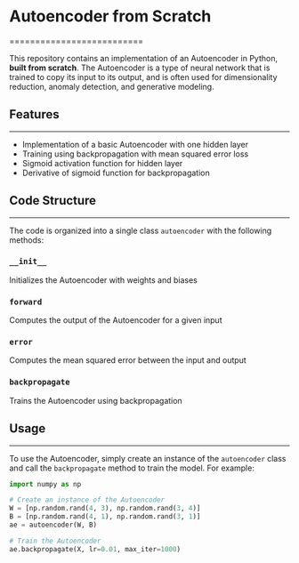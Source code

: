 
# Autoencoder from Scratch
==========================

This repository contains an implementation of an Autoencoder in Python, **built from scratch**. The Autoencoder is a type of neural network that is trained to copy its input to its output, and is often used for dimensionality reduction, anomaly detection, and generative modeling.

## Features
------------

* Implementation of a basic Autoencoder with one hidden layer
* Training using backpropagation with mean squared error loss
* Sigmoid activation function for hidden layer
* Derivative of sigmoid function for backpropagation

## Code Structure
-----------------

The code is organized into a single class `autoencoder` with the following methods:

### `__init__`
Initializes the Autoencoder with weights and biases

### `forward`
Computes the output of the Autoencoder for a given input

### `error`
Computes the mean squared error between the input and output

### `backpropagate`
Trains the Autoencoder using backpropagation

## Usage
---------

To use the Autoencoder, simply create an instance of the `autoencoder` class and call the `backpropagate` method to train the model. For example:
```python
import numpy as np

# Create an instance of the Autoencoder
W = [np.random.rand(4, 3), np.random.rand(3, 4)]
B = [np.random.rand(4, 1), np.random.rand(3, 1)]
ae = autoencoder(W, B)

# Train the Autoencoder
ae.backpropagate(X, lr=0.01, max_iter=1000)
```
